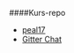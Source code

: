 ####Kurs-repo
* [peal17](https://github.com/peal17/anax-flat)
* [Gitter Chat](https://gitter.im/mosbth/design)
